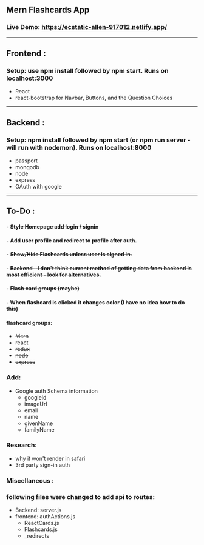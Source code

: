 ## Mern Flashcards App

### Live Demo: https://ecstatic-allen-917012.netlify.app/

---

## Frontend :

### Setup: use npm install followed by npm start. Runs on localhost:3000

- React
- react-bootstrap for Navbar, Buttons, and the Question Choices

---

## Backend :

### Setup: npm install followed by npm start (or npm run server - will run with nodemon). Runs on localhost:8000

- passport
- mongodb
- node
- express
- OAuth with google

---

## To-Do :

#### - ~~Style Homepage add login / signin~~

#### - Add user profile and redirect to profile after auth.

#### - ~~Show/Hide Flashcards unless user is signed in.~~

#### - ~~Backend - I don't think current method of getting data from backend is most efficient - look for alternatives.~~

#### - ~~Flash card groups (maybe)~~

#### - When flashcard is clicked it changes color (I have no idea how to do this)

#### flashcard groups:

- ~~Mern~~
- ~~react~~
- ~~redux~~
- ~~node~~
- ~~express~~

### Add:

- Google auth Schema information
  - googleId
  - imageUrl
  - email
  - name
  - givenName
  - familyName

### Research:

- why it won't render in safari
- 3rd party sign-in auth

### Miscellaneous :

### following files were changed to add api to routes:

- Backend: server.js
- frontend: authActions.js
  - ReactCards.js
  - Flashcards.js
  - \_redirects
